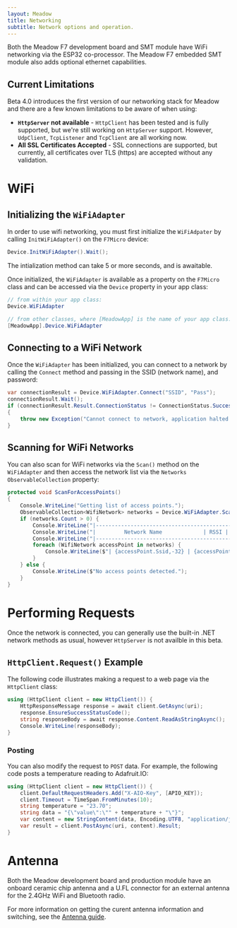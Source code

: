 ```yaml
---
layout: Meadow
title: Networking
subtitle: Network options and operation.
---
```


Both the Meadow F7 development board and SMT module have WiFi networking via the ESP32 co-processor. The Meadow F7 embedded SMT module also adds optional ethernet capabilities.

## Current Limitations

Beta 4.0 introduces the first version of our networking stack for Meadow and there are a few known limitations to be aware of when using:

 * **`HttpServer` not available** - `HttpClient` has been tested and is fully supported, but we're still working on `HttpServer` support. However, `UdpClient`, `TcpListener` and `TcpClient` are all working now.
 * **All SSL Certificates Accepted** - SSL connections are supported, but currently, all certificates over TLS (https) are accepted without any validation.

# WiFi

## Initializing the `WiFiAdapter`

In order to use wifi networking, you must first initialize the `WiFiAdpater` by calling `InitWiFiAdapter()` on the `F7Micro` device:

```csharp
Device.InitWiFiAdapter().Wait();
```

The intialization method can take 5 or more seconds, and is awaitable.

Once initialized, the `WiFiAdapter` is available as a property on the `F7Micro` class and can be accessed via the `Device` property in your app class:

```csharp
// from within your app class:
Device.WiFiAdapter

// from other classes, where [MeadowApp] is the name of your app class:
[MeadowApp].Device.WiFiAdapter
```

## Connecting to a WiFi Network

Once the `WiFiAdapter` has been initialized, you can connect to a network by calling the `Connect` method and passing in the SSID (network name), and password:

```csharp
var connectionResult = Device.WiFiAdapter.Connect("SSID", "Pass");
connectionResult.Wait();
if (connectionResult.Result.ConnectionStatus != ConnectionStatus.Success)
{
    throw new Exception("Cannot connect to network, application halted.");
}
```

## Scanning for WiFi Networks

You can also scan for WiFi networks via the `Scan()` method on the `WiFiAdapter` and then access the network list via the `Networks` `ObservableCollection` property:

```csharp
protected void ScanForAccessPoints()
{
    Console.WriteLine("Getting list of access points.");
    ObservableCollection<WifiNetwork> networks = Device.WiFiAdapter.Scan();
    if (networks.Count > 0) {
        Console.WriteLine("|-------------------------------------------------------------|---------|");
        Console.WriteLine("|         Network Name             | RSSI |       BSSID       | Channel |");
        Console.WriteLine("|-------------------------------------------------------------|---------|");
        foreach (WifiNetwork accessPoint in networks) {
            Console.WriteLine($"| {accessPoint.Ssid,-32} | {accessPoint.SignalDbStrength,4} | {accessPoint.Bssid,17} |   {accessPoint.ChannelCenterFrequency,3}   |");
        }
    } else {
        Console.WriteLine($"No access points detected.");
    }
}
```

# Performing Requests

Once the network is connected, you can generally use the built-in .NET network methods as usual, however `HttpServer` is not availble in this beta.

## `HttpClient.Request()` Example

The following code illustrates making a request to a web page via the `HttpClient` class:

```csharp
using (HttpClient client = new HttpClient()) {
    HttpResponseMessage response = await client.GetAsync(uri);
    response.EnsureSuccessStatusCode();
    string responseBody = await response.Content.ReadAsStringAsync();
    Console.WriteLine(responseBody);
}
```

### Posting

You can also modify the request to `POST` data. For example, the following code posts a temperature reading to Adafruit.IO:

```csharp
using (HttpClient client = new HttpClient()) {
    client.DefaultRequestHeaders.Add("X-AIO-Key", [APIO_KEY]);
    client.Timeout = TimeSpan.FromMinutes(10);
    string temperature = "23.70";
    string data = "{\"value\":\"" + temperature + "\"}";
    var content = new StringContent(data, Encoding.UTF8, "application/json");
    var result = client.PostAsync(uri, content).Result;
}
```

# Antenna

Both the Meadow development board and production module have an onboard ceramic chip antenna and a U.FL connector for an external antenna for the 2.4GHz WiFi and Bluetooth radio.

For more information on getting the curent antenna information and switching, see the [Antenna guide](/Meadow/Meadow_Basics/Networking/Antenna).

